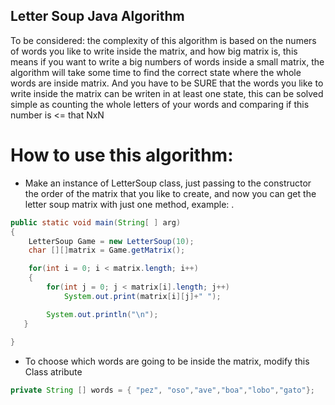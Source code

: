 ## Letter Soup Java Algorithm

To be considered: the complexity of this algorithm is based on the numers of words you like to write inside the matrix, 
and how big matrix is, this means if you want to write a big numbers of words inside a small matrix, 
the algorithm will take some time to find the correct state where the whole words are inside matrix. 
And you have to be SURE that the words you like to write inside the matrix can be writen in  at least one state, 
this can be solved simple as counting the whole letters of your words and comparing if this number is <= that NxN


# How to use this algorithm:

* Make an instance of LetterSoup class, just passing to the constructor the order of the matrix that you like to create, and now you can get the letter soup matrix with just one method, example: .

```java
public static void main(String[ ] arg)
{
    LetterSoup Game = new LetterSoup(10);
    char [][]matrix = Game.getMatrix();

    for(int i = 0; i < matrix.length; i++)
    {
        for(int j = 0; j < matrix[i].length; j++)
            System.out.print(matrix[i][j]+" "); 

        System.out.println("\n");
   }
            
}
```
* To choose which words are going to be inside the matrix, modify this Class atribute

```java
private String [] words = { "pez", "oso","ave","boa","lobo","gato"};
```
